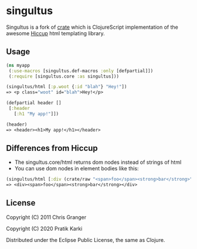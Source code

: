 # singultus

Singultus is a fork of [crate](https://github.com/ibdknox/crate) which is
ClojureScript implementation of the awesome [Hiccup](https://github.com/weavejester/hiccup/) html templating library.

## Usage

```clojure
(ns myapp
 (:use-macros [singultus.def-macros :only [defpartial]])
 (:require [singultus.core :as singultus]))

(singultus/html [:p.woot {:id "blah"} "Hey!"])
=> <p class="woot" id="blah">Hey!</p>

(defpartial header []
 [:header
   [:h1 "My app!"]])

(header)
=> <header><h1>My app!</h1></header>

```

## Differences from Hiccup

* The singultus.core/html returns dom nodes instead of strings of html
* You can use dom nodes in element bodies like this:

```clojure
(singultus/html [:div (crate/raw "<span>foo</span><strong>bar</strong>")])
=> <div><span>foo</span><strong>bar</strong></div>
```

## License

Copyright (C) 2011 Chris Granger

Copyright (C) 2020 Pratik Karki

Distributed under the Eclipse Public License, the same as Clojure.

